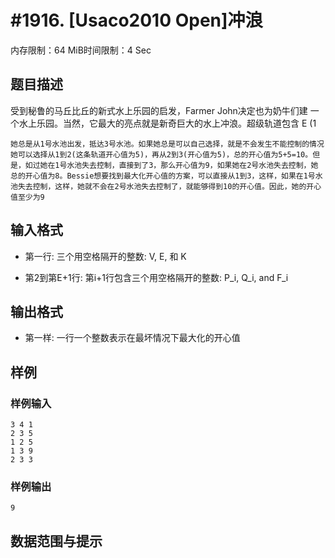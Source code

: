# #1916. [Usaco2010 Open]冲浪

内存限制：64 MiB时间限制：4 Sec

## 题目描述

受到秘鲁的马丘比丘的新式水上乐园的启发，Farmer John决定也为奶牛们建
一个水上乐园。当然，它最大的亮点就是新奇巨大的水上冲浪。超级轨道包含 E (1  


    她总是从1号水池出发，抵达3号水池。如果她总是可以自己选择，就是不会发生不能控制的情况她可以选择从1到2(这条轨道开心值为5)，再从2到3(开心值为5)，总的开心值为5+5=10。但是，如过她在1号水池失去控制，直接到了3，那么开心值为9，如果她在2号水池失去控制，她总的开心值为8。Bessie想要找到最大化开心值的方案，可以直接从1到3，这样，如果在1号水池失去控制，这样，她就不会在2号水池失去控制了，就能够得到10的开心值。因此，她的开心值至少为9

## 输入格式

* 第一行: 三个用空格隔开的整数: V, E, 和 K

* 第2到第E+1行: 第i+1行包含三个用空格隔开的整数:
        P_i, Q_i, and F_i


## 输出格式

* 第一样: 一行一个整数表示在最坏情况下最大化的开心值



## 样例

### 样例输入

    
    3 4 1
    2 3 5
    1 2 5
    1 3 9
    2 3 3
    
    

### 样例输出

    
    9
    
    

## 数据范围与提示
